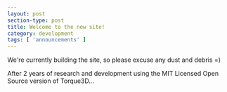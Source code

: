 ```yaml
---
layout: post
section-type: post
title: Welcome to the new site!
category: development
tags: [ 'announcements' ]
---
```


We're currently building the site, so please excuse any dust and debris =)

After 2 years of research and development using the MIT Licensed Open Source version of Torque3D...
